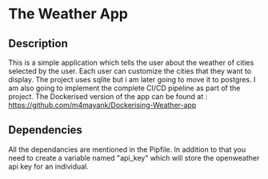 # The Weather App

## Description
   This is a simple application which tells the user about the weather of cities selected by the user. 
   Each user can customize the cities that they want to display.
   The project uses sqlite but i am later going to move it to postgres.
   I am also going to implement the complete CI/CD pipeline as part of the project.
   The Dockerised version of the app can be found at : https://github.com/m4mayank/Dockerising-Weather-app

## Dependencies
   All the dependancies are mentioned in the Pipfile.
   In addition to that you need to create a variable named "api_key" which will store the openweather api key for an individual.
   
